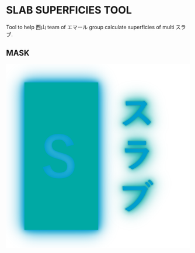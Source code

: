 # SLAB SUPERFICIES TOOL
Tool to help 西山 team of エマール group calculate superficies of multi スラブ.

## MASK
<p align="center">
<img src="https://raw.githubusercontent.com/Tynab/Slab-Superficies/main/pic/0.png"></img>
</p>